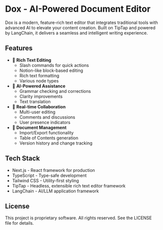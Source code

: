 # Dox - AI-Powered Document Editor

Dox is a modern, feature-rich text editor that integrates traditional tools with advanced AI to elevate your content
creation. Built on TipTap and powered by LangChain, it delivers a seamless and intelligent writing experience.

## Features

- 📝 **Rich Text Editing**
  - Slash commands for quick actions
  - Notion-like block-based editing
  - Rich text formatting
  - Various node types
- 🤖 **AI-Powered Assistance**
  - Grammar checking and corrections
  - Clarity improvements
  - Text translation
- 👥 **Real-time Collaboration**
  - Multi-user editing
  - Comments and discussions
  - User presence indicators
- 📑 **Document Management**
  - Import/Export functionality
  - Table of Contents generation
  - Version history and change tracking

## Tech Stack

- Next.js - React framework for production
- TypeScript - Type-safe development
- Tailwind CSS - Utility-first styling
- TipTap - Headless, extensible rich text editor framework
- LangChain - AI/LLM application framework

## License

This project is proprietary software. All rights reserved. See the LICENSE file for details.
